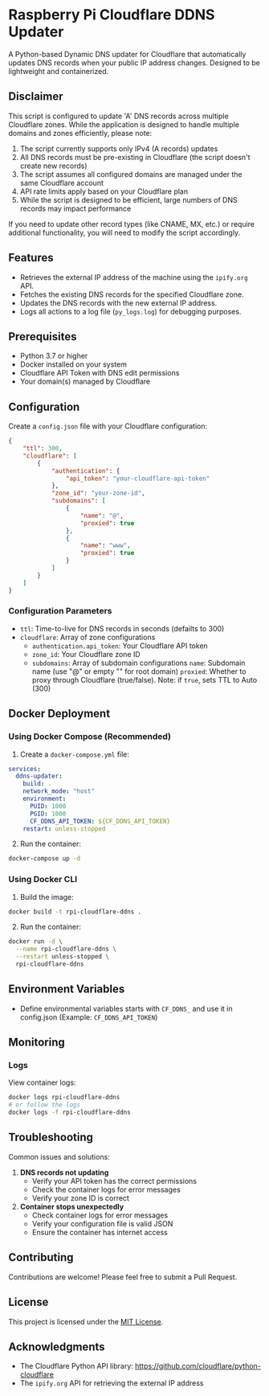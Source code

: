 # Raspberry Pi Cloudflare DDNS Updater

A Python-based Dynamic DNS updater for Cloudflare that automatically updates DNS records when your public IP address changes. Designed to be lightweight and containerized.

## Disclaimer

This script is configured to update 'A' DNS records across multiple Cloudflare zones. While the application is designed to handle multiple domains and zones efficiently, please note:

1. The script currently supports only IPv4 (A records) updates
2. All DNS records must be pre-existing in Cloudflare (the script doesn't create new records)
3. The script assumes all configured domains are managed under the same Cloudflare account
4. API rate limits apply based on your Cloudflare plan
5. While the script is designed to be efficient, large numbers of DNS records may impact performance

If you need to update other record types (like CNAME, MX, etc.) or require additional functionality, you will need to modify the script accordingly.


## Features

- Retrieves the external IP address of the machine using the `ipify.org` API.
- Fetches the existing DNS records for the specified Cloudflare zone.
- Updates the DNS records with the new external IP address.
- Logs all actions to a log file (`py_logs.log`) for debugging purposes.

## Prerequisites

- Python 3.7 or higher
- Docker installed on your system
- Cloudflare API Token with DNS edit permissions
- Your domain(s) managed by Cloudflare

## Configuration

Create a `config.json` file with your Cloudflare configuration:

```json
{
    "ttl": 300,
    "cloudflare": [
        {
            "authentication": {
                "api_token": "your-cloudflare-api-token"
            },
            "zone_id": "your-zone-id",
            "subdomains": [
                {
                    "name": "@",
                    "proxied": true
                },
                {
                    "name": "www",
                    "proxied": true
                }
            ]
        }
    ]
}
```

### Configuration Parameters

- `ttl`: Time-to-live for DNS records in seconds (defailts to 300)
- `cloudflare`: Array of zone configurations
    - `authentication.api_token`: Your Cloudflare API token
    - `zone_id`: Your Cloudflare zone ID
    - `subdomains`: Array of subdomain configurations
        `name`: Subdomain name (use "@" or empty "" for root domain)
        `proxied`: Whether to proxy through Cloudflare (true/false). Note: if `true`, sets TTL to Auto (300)

## Docker Deployment

### Using Docker Compose (Recommended)

1. Create a `docker-compose.yml` file:

```yml
services:
  ddns-updater:
    build: .
    network_mode: "host"
    environment:
      PUID: 1000
      PGID: 1000
      CF_DDNS_API_TOKEN: ${CF_DDNS_API_TOKEN}
    restart: unless-stopped
```

2. Run the container:

```sh
docker-compose up -d
```

### Using Docker CLI

1. Build the image:

```sh
docker build -t rpi-cloudflare-ddns .
```

2. Run the container:

```sh
docker run -d \
  --name rpi-cloudflare-ddns \
  --restart unless-stopped \
  rpi-cloudflare-ddns
```

## Environment Variables
- Define environmental variables starts with `CF_DDNS_` and use it in config.json (Example: `CF_DDNS_API_TOKEN`)

## Monitoring

### Logs

View container logs:

```sh
docker logs rpi-cloudflare-ddns
# or follow the logs
docker logs -f rpi-cloudflare-ddns
```

## Troubleshooting

Common issues and solutions:

1. **DNS records not updating**
    - Verify your API token has the correct permissions
    - Check the container logs for error messages
    - Verify your zone ID is correct
2. **Container stops unexpectedly**
    - Check container logs for error messages
    - Verify your configuration file is valid JSON
    - Ensure the container has internet access

## Contributing

Contributions are welcome! Please feel free to submit a Pull Request.

## License

This project is licensed under the [MIT License](LICENSE).

## Acknowledgments

- The Cloudflare Python API library: https://github.com/cloudflare/python-cloudflare
- The `ipify.org` API for retrieving the external IP address

